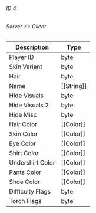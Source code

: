 ###### ID 4
###### Server <-> Client
| Description | Type |
|-------------|------|
| Player ID         | byte |
| Skin Variant      | byte |
| Hair              | byte |
| Name              | [[String]] |
| Hide Visuals      | byte |
| Hide Visuals 2    | byte |
| Hide Misc         | byte |
| Hair Color        | [[Color]] |
| Skin Color        | [[Color]] |
| Eye Color         | [[Color]] |
| Shirt Color       | [[Color]] |
| Undershirt Color  | [[Color]] |
| Pants Color       | [[Color]] |
| Shoe Color        | [[Color]] |
| Difficulty Flags  | byte |
| Torch Flags       | byte |
